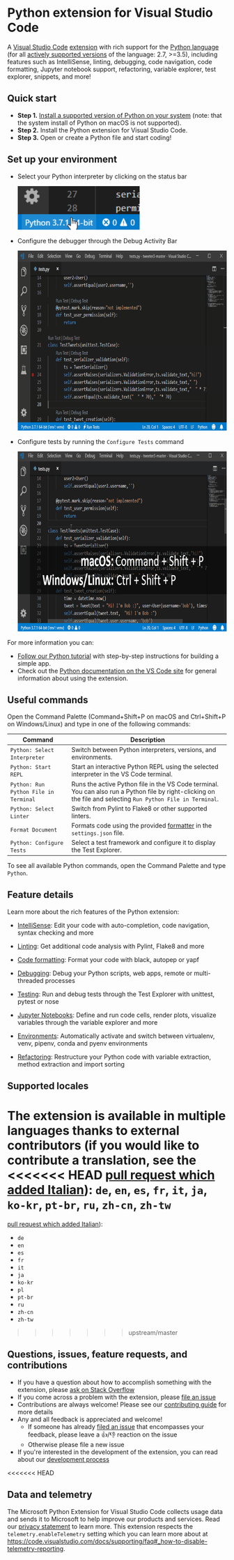 # Python extension for Visual Studio Code

A [Visual Studio Code](https://code.visualstudio.com/) [extension](https://marketplace.visualstudio.com/VSCode) with rich support for the [Python language](https://www.python.org/) (for all [actively supported versions](https://devguide.python.org/#status-of-python-branches) of the language: 2.7, >=3.5), including features such as IntelliSense, linting, debugging, code navigation, code formatting, Jupyter notebook support, refactoring, variable explorer, test explorer, snippets, and more!

## Quick start

* **Step 1.** [Install a supported version of Python on your system](https://code.visualstudio.com/docs/python/python-tutorial#_prerequisites) (note: that the system install of Python on macOS is not supported).
* **Step 2.** Install the Python extension for Visual Studio Code.
* **Step 3.** Open or create a Python file and start coding!

## Set up your environment 
<!-- use less words -->
* Select your Python interpreter by clicking on the status bar

   <img src=images/InterpreterSelectionZoom.gif width=280 height=100>
   
* Configure the debugger through the Debug Activity Bar   

    <img src=images/ConfigureDebugger.gif width=734 height=413>

* Configure tests by running the ``Configure Tests`` command 

    <img src=images/ConfigureTests.gif width=734 height=413>




For more information you can:
* [Follow our Python tutorial](https://code.visualstudio.com/docs/python/python-tutorial#_prerequisites) with step-by-step instructions for building a simple app.
* Check out the [Python documentation on the VS Code site](https://code.visualstudio.com/docs/languages/python) for general information about using the extension.

## Useful commands
Open the Command Palette (Command+Shift+P on macOS and Ctrl+Shift+P on Windows/Linux) and type in one of the following commands:

Command | Description
--- | ---
```Python: Select Interpreter``` | Switch between Python interpreters, versions, and environments.
```Python: Start REPL``` | Start an interactive Python REPL using the selected interpreter in the VS Code terminal.
```Python: Run Python File in Terminal``` | Runs the active Python file in the VS Code terminal. You can also run a Python file by right-clicking on the file and selecting ```Run Python File in Terminal```.
```Python: Select Linter``` | Switch from Pylint to Flake8 or other supported linters.
```Format Document``` |Formats code using the provided [formatter](https://code.visualstudio.com/docs/python/editing#_formatting) in the ``settings.json`` file. |
```Python: Configure Tests``` |  Select a test framework and configure it to display the Test Explorer.|


To see all available Python commands, open the Command Palette and type ```Python```.

## Feature details

Learn more about the rich features of the Python extension:

* [IntelliSense](https://code.visualstudio.com/docs/python/editing#_autocomplete-and-intellisense): Edit your code with auto-completion, code navigation, syntax checking and more
* [Linting](https://code.visualstudio.com/docs/python/linting): Get additional code analysis with Pylint, Flake8 and more
* [Code formatting](https://code.visualstudio.com/docs/python/editing#_formatting): Format your code with black, autopep or yapf

* [Debugging](https://code.visualstudio.com/docs/python/debugging): Debug your Python scripts, web apps, remote or multi-threaded processes   

* [Testing](https://code.visualstudio.com/docs/python/unit-testing): Run and debug tests through the Test Explorer with unittest, pytest or nose

* [Jupyter Notebooks](https://code.visualstudio.com/docs/python/jupyter-support): Define and run code cells, render plots, visualize variables through the variable explorer and more

* [Environments](https://code.visualstudio.com/docs/python/environments): Automatically activate and switch between virtualenv, venv, pipenv, conda and pyenv environments

* [Refactoring](https://code.visualstudio.com/docs/python/editing#_refactoring): Restructure your Python code with variable extraction, method extraction and import sorting


## Supported locales

The extension is available in multiple languages thanks to external
contributors (if you would like to contribute a translation, see the
<<<<<<< HEAD
[pull request which added Italian](https://github.com/Microsoft/vscode-python/pull/1152)): `de`, `en`, `es`, `fr`, `it`, `ja`, `ko-kr`, `pt-br`, `ru`, `zh-cn`, `zh-tw`
=======
[pull request which added Italian](https://github.com/Microsoft/vscode-python/pull/1152)):

* `de`
* `en`
* `es`
* `fr`
* `it`
* `ja`
* `ko-kr`
* `pl`
* `pt-br`
* `ru`
* `zh-cn`
* `zh-tw`
>>>>>>> upstream/master

## Questions, issues, feature requests, and contributions

* If you have a question about how to accomplish something with the extension, please [ask on Stack Overflow](https://stackoverflow.com/questions/tagged/visual-studio-code+python)
* If you come across a problem with the extension, please [file an issue](https://github.com/microsoft/vscode-python)
* Contributions are always welcome! Please see our [contributing guide](https://github.com/Microsoft/vscode-python/blob/master/CONTRIBUTING.md) for more details
* Any and all feedback is appreciated and welcome!
  - If someone has already [filed an issue](https://github.com/Microsoft/vscode-python) that encompasses your feedback, please leave a 👍/👎 reaction on the issue
  - Otherwise please file a new issue
* If you're interested in the development of the extension, you can read about our [development process](https://github.com/Microsoft/vscode-python/blob/master/CONTRIBUTING.md#development-process)


<<<<<<< HEAD
<!-- ![General Features](https://raw.githubusercontent.com/microsoft/vscode-python/master/images/general.gif)
=======
* IDE-like features
  + Automatic indenting
  + Code navigation ("Go to", "Find all" references)
  + Code definition (Peek and hover definition, View signatures)
  + Rename refactoring
  + Sorting import statements (use the `Python: Sort Imports` command)
* Intellisense and autocomplete (including PEP 484 and PEP 526 support)
  + Ability to include custom module paths (e.g. include paths for libraries like Google App Engine, etc.; use the setting `python.autoComplete.extraPaths = []`)
* Code formatting
  + Auto formatting of code upon saving changes (default to 'Off')
  + Use either [yapf](https://pypi.org/project/yapf/), [autopep8](https://pypi.org/project/autopep8/), or [Black](https://pypi.org/project/black/) for code formatting (defaults to autopep8)
* Linting
  + Support for multiple linters with custom settings (default is [Pylint](https://pypi.org/project/pylint/), but [Prospector](https://pypi.org/project/prospector/), [Flake8](https://pypi.org/project/flake8/), [pylama](https://pypi.org/project/pylama/), [pydocstyle](https://pypi.org/project/pydocstyle/), and [mypy](https://pypi.org/project/mypy/) are also supported)
* Python Interactive (Jupyter support)
    + Bring the power of Jupyter Notebooks into VS Code
    + Import / export Jupyter Notebooks
    + Connect to local / remote Jupyter servers for code execution
    + Visualize data frames and plots
    + Integrated IPython console - Python Interactive window
* Debugging
  + Watch window
  + Evaluate expressions
  + Step through code ("Step in", "Step out", "Continue")
  + Add/remove breakpoints
  + Local variables and arguments
  + Multi-threaded applications
  + Web applications (such as [Flask](http://flask.pocoo.org/) & [Django](https://www.djangoproject.com/), with template debugging)
  + Expanding values (viewing children, properties, etc)
  + Conditional breakpoints
  + Remote debugging (over SSH)
  + Google App Engine
  + Debugging in the integrated or external terminal window
  + Debugging as sudo
* Unit testing
  + Support for [unittest](https://docs.python.org/3/library/unittest.html#module-unittest), [pytest](https://pypi.org/project/pytest/), and [nose](https://pypi.org/project/nose/)
  + Ability to run all failed tests, individual tests
  + Debugging unit tests
* Snippets
* Miscellaneous
  + Running a file or selected text in python terminal
  + Automatic activation of environments in the terminal
* Refactoring
  + Rename refactorings
  + Extract variable refactorings
  + Extract method refactorings
  + Sort imports

![General Features](https://raw.githubusercontent.com/microsoft/vscode-python/master/images/general.gif)
>>>>>>> upstream/master

![Python Interactive (Jupyter support)](https://raw.githubusercontent.com/microsoft/vscode-python/master/images/interactive.gif)

![Debugging](https://raw.githubusercontent.com/microsoft/vscode-python/master/images/debugDemo.gif)

![Unit Tests](https://raw.githubusercontent.com/microsoft/vscode-python/master/images/unittest.gif) -->


## Data and telemetry

The Microsoft Python Extension for Visual Studio Code collects usage
data and sends it to Microsoft to help improve our products and
services. Read our
[privacy statement](https://privacy.microsoft.com/privacystatement) to
learn more. This extension respects the `telemetry.enableTelemetry`
setting which you can learn more about at
https://code.visualstudio.com/docs/supporting/faq#_how-to-disable-telemetry-reporting.
